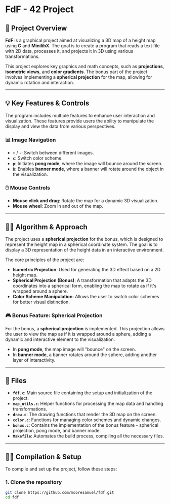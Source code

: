 # FdF - 42 Project

## 🚀 Project Overview

**FdF** is a graphical project aimed at visualizing a 3D map of a height map using **C** and **MinilibX**. The goal is to create a program that reads a text file with 2D data, processes it, and projects it in 3D using various transformations.

This project explores key graphics and math concepts, such as **projections**, **isometric views**, and **color gradients**. The bonus part of the project involves implementing a **spherical projection** for the map, allowing for dynamic rotation and interaction.

---

## 💡 Key Features & Controls

The program includes multiple features to enhance user interaction and visualization. These features provide users the ability to manipulate the display and view the data from various perspectives.

### 📊 Image Navigation
- **`+`** / **`-`**: Switch between different images. 
- **`c`**: Switch color scheme.
- **`p`**: Initiates **pong mode**, where the image will bounce around the screen.
- **`b`**: Enables **banner mode**, where a banner will rotate around the object in the visualization.

### 🖱️ Mouse Controls
- **Mouse click and drag**: Rotate the map for a dynamic 3D visualization.
- **Mouse wheel**: Zoom in and out of the map.

---

## 🧑‍💻 Algorithm & Approach

The project uses a **spherical projection** for the bonus, which is designed to represent the height map in a spherical coordinate system. The goal is to display a 3D representation of the height data in an interactive environment. 

The core principles of the project are:
- **Isometric Projection**: Used for generating the 3D effect based on a 2D height map.
- **Spherical Projection (Bonus)**: A transformation that adapts the 3D coordinates into a spherical form, enabling the map to rotate as if it's wrapped around a sphere.
- **Color Scheme Manipulation**: Allows the user to switch color schemes for better visual distinction.

### 🎮 Bonus Feature: Spherical Projection

For the bonus, a **spherical projection** is implemented. This projection allows the user to view the map as if it is wrapped around a sphere, adding a dynamic and interactive element to the visualization.

- In **pong mode**, the map image will "bounce" on the screen.
- In **banner mode**, a banner rotates around the sphere, adding another layer of interactivity.

---

## 🔧 Files

- **`fdf.c`**: Main source file containing the setup and initialization of the project.
- **`map_utils.c`**: Helper functions for processing the map data and handling transformations.
- **`draw.c`**: The drawing functions that render the 3D map on the screen.
- **`color.c`**: Functions for managing color schemes and dynamic changes.
- **`bonus.c`**: Contains the implementation of the bonus feature - spherical projection, pong mode, and banner mode.
- **`Makefile`**: Automates the build process, compiling all the necessary files.

---

## 🧑‍🔧 Compilation & Setup

To compile and set up the project, follow these steps:

### 1. Clone the repository

```bash
git clone https://github.com/mooresamuel/fdf.git
cd fdf
```

